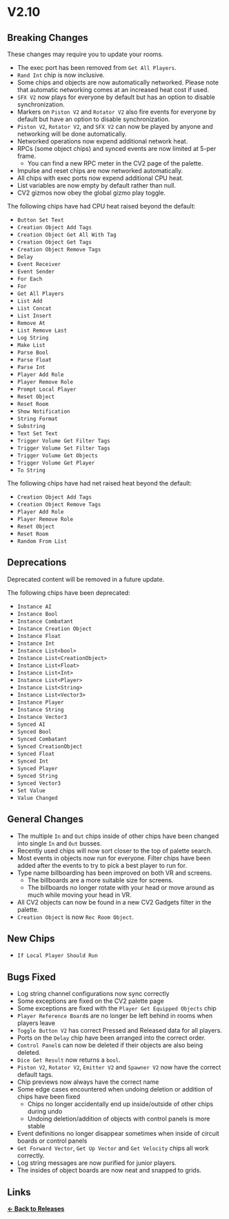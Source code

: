 # V2.10

## Breaking Changes

These changes may require you to update your rooms.

* The exec port has been removed from `Get All Players`.
* `Rand Int` chip is now inclusive.
* Some chips and objects are now automatically networked. Please note that automatic networking comes at an increased heat cost if used.
* `SFX V2` now plays for everyone by default but has an option to disable synchronization.
* Markers on `Piston V2` and `Rotator V2` also fire events for everyone by default but have an option to disable synchronization.
* `Piston V2`, `Rotator V2`, and `SFX V2` can now be played by anyone and networking will be done automatically.
* Networked operations now expend additional network heat.
* RPCs (some object chips) and synced events are now limited at 5-per frame.
  * You can find a new RPC meter in the CV2 page of the palette.
* Impulse and reset chips are now networked automatically.
* All chips with exec ports now expend additional CPU heat.
* List variables are now empty by default rather than null.
* CV2 gizmos now obey the global gizmo play toggle.

The following chips have had CPU heat raised beyond the default:
* `Button Set Text`
* `Creation Object Add Tags`
* `Creation Object Get All With Tag`
* `Creation Object Get Tags`
* `Creation Object Remove Tags`
* `Delay`
* `Event Receiver`
* `Event Sender`
* `For Each`
* `For`
* `Get All Players`
* `List Add`
* `List Concat`
* `List Insert`
* `Remove At`
* `List Remove Last`
* `Log String`
* `Make List`
* `Parse Bool`
* `Parse Float`
* `Parse Int`
* `Player Add Role`
* `Player Remove Role`
* `Prompt Local Player`
* `Reset Object`
* `Reset Room`
* `Show Notification`
* `String Format`
* `Substring`
* `Text Set Text`
* `Trigger Volume Get Filter Tags`
* `Trigger Volume Set Filter Tags`
* `Trigger Volume Get Objects`
* `Trigger Volume Get Player`
* `To String`

The following chips have had net raised heat beyond the default:

* `Creation Object Add Tags`
* `Creation Object Remove Tags`
* `Player Add Role`
* `Player Remove Role`
* `Reset Object`
* `Reset Room`
* `Random From List`

## Deprecations

Deprecated content will be removed in a future update.

The following chips have been deprecated:
* `Instance AI`
* `Instance Bool`
* `Instance Combatant`
* `Instance Creation Object`
* `Instance Float`
* `Instance Int`
* `Instance List<bool>`
* `Instance List<CreationObject>`
* `Instance List<Float>`
* `Instance List<Int>`
* `Instance List<Player>`
* `Instance List<String>`
* `Instance List<Vector3>`
* `Instance Player`
* `Instance String`
* `Instance Vector3`
* `Synced AI`
* `Synced Bool`
* `Synced Combatant`
* `Synced CreationObject`
* `Synced Float`
* `Synced Int`
* `Synced Player`
* `Synced String`
* `Synced Vector3`
* `Set Value`
* `Value Changed`

## General Changes

* The multiple `In` and `Out` chips inside of other chips have been changed into single `In` and `Out` busses.
* Recently used chips will now sort closer to the top of palette search.
* Most events in objects now run for everyone. Filter chips have been added after the events to try to pick a best player to run for.
* Type name billboarding has been improved on both VR and screens.
  * The billboards are a more suitable size for screens.
  * The billboards no longer rotate with your head or move around as much while moving your head in VR.
* All CV2 objects can now be found in a new CV2 Gadgets filter in the palette.
* `Creation Object` is now `Rec Room Object`.

## New Chips

* `If Local Player Should Run`

## Bugs Fixed

* Log string channel configurations now sync correctly
* Some exceptions are fixed on the CV2 palette page
* Some exceptions are fixed with the `Player Get Equipped Objects` chip
* `Player Reference Board`s are no longer be left behind in rooms when players leave
* `Toggle Button V2` has correct Pressed and Released data for all players.
* Ports on the `Delay` chip have been arranged into the correct order.
* `Control Panel`s can now be deleted if their objects are also being deleted.
* `Dice Get Result` now returns a `bool`.
* `Piston V2`, `Rotator V2`, `Emitter V2` and `Spawner V2` now have the correct default tags.
* Chip previews now always have the correct name
* Some edge cases encountered when undoing deletion or addition of chips have been fixed
  * Chips no longer accidentally end up inside/outside of other chips during undo
  * Undoing deletion/addition of objects with control panels is more stable
* Event definitions no longer disappear sometimes when inside of circuit boards or control panels
* `Get Forward Vector`, `Get Up Vector` and `Get Velocity` chips all work correctly.
* Log string messages are now purified for junior players.
* The insides of object boards are now neat and snapped to grids.

## Links

**[<- Back to Releases](../)**
